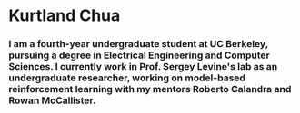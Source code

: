# Kurtland Chua

### I am a fourth-year undergraduate student at UC Berkeley, pursuing a degree in Electrical Engineering and Computer Sciences. I currently work in Prof. Sergey Levine's lab as an undergraduate researcher, working on model-based reinforcement learning with my mentors Roberto Calandra and Rowan McCallister.
